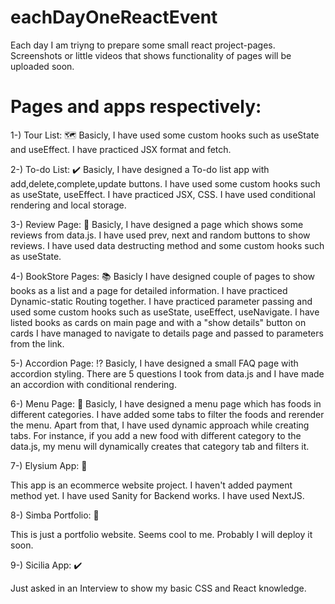 # eachDayOneReactEvent
Each day I am triyng to prepare some small react project-pages.
Screenshots or little videos that shows functionality of pages will be uploaded soon.
# Pages and apps respectively:
1-) Tour List: :world_map:
Basicly, I have used some custom hooks such as useState and useEffect. I have practiced JSX format and fetch.

2-) To-do List: :heavy_check_mark:
Basicly, I have designed a To-do list app with add,delete,complete,update buttons. I have used some custom hooks such as useState, useEffect.
I have practiced JSX, CSS. I have used conditional rendering and local storage.

3-) Review Page: :memo:
Basicly, I have designed a page which shows some reviews from data.js. I have used prev, next and random buttons to show reviews. 
I have used data destructing method and some custom hooks such as useState.

4-) BookStore Pages: :books:
Basicly I have designed couple of pages to show books as a list and a page for detailed information. I have practiced Dynamic-static Routing together.
I have practiced parameter passing and used some custom hooks such as useState, useEffect, useNavigate. I have listed books as cards on main page
and with a "show details" button on cards I have managed to navigate to details page and passed to parameters from the link.

5-) Accordion Page: :interrobang:
Basicly, I have designed a small FAQ page with accordion styling. There are 5 questions I took from data.js and I have made an accordion with conditional rendering.

6-) Menu Page:	:pizza:
Basicly, I have designed a menu page which has foods in different categories. I have added some tabs to filter the foods and rerender the menu. Apart from that, I have used dynamic approach while creating tabs. For instance, if you add a new food with different category to the data.js, my menu will dynamically creates that category tab and filters it.

7-) Elysium App: :shopping_cart:

This app is an ecommerce website project. I haven't added payment method yet. I have used Sanity for Backend works. I have used NextJS.

8-) Simba Portfolio: :bearded_person:

This is just a portfolio website. Seems cool to me. Probably I will deploy it soon.

9-) Sicilia App: :heavy_check_mark:

Just asked in an Interview to show my basic CSS and React knowledge.
